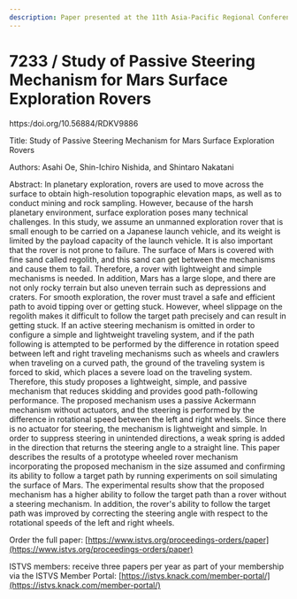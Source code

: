 ```yaml
---
description: Paper presented at the 11th Asia-Pacific Regional Conference of the ISTVS
---
```


# 7233 / Study of Passive Steering Mechanism for Mars Surface Exploration Rovers

https:/doi.org/10.56884/RDKV9886

Title: Study of Passive Steering Mechanism for Mars Surface Exploration Rovers

Authors: Asahi Oe, Shin-Ichiro Nishida, and Shintaro Nakatani

Abstract: In planetary exploration, rovers are used to move across the surface to obtain high-resolution topographic elevation maps, as well as to conduct mining and rock sampling. However, because of the harsh planetary environment, surface exploration poses many technical challenges. In this study, we assume an unmanned exploration rover that is small enough to be carried on a Japanese launch vehicle, and its weight is limited by the payload capacity of the launch vehicle. It is also important that the rover is not prone to failure. The surface of Mars is covered with fine sand called regolith, and this sand can get between the mechanisms and cause them to fail. Therefore, a rover with lightweight and simple mechanisms is needed. In addition, Mars has a large slope, and there are not only rocky terrain but also uneven terrain such as depressions and craters. For smooth exploration, the rover must travel a safe and efficient path to avoid tipping over or getting stuck. However, wheel slippage on the regolith makes it difficult to follow the target path precisely and can result in getting stuck. If an active steering mechanism is omitted in order to configure a simple and lightweight traveling system, and if the path following is attempted to be performed by the difference in rotation speed between left and right traveling mechanisms such as wheels and crawlers when traveling on a curved path, the ground of the traveling system is forced to skid, which places a severe load on the traveling system. Therefore, this study proposes a lightweight, simple, and passive mechanism that reduces skidding and provides good path-following performance. The proposed mechanism uses a passive Ackermann mechanism without actuators, and the steering is performed by the difference in rotational speed between the left and right wheels. Since there is no actuator for steering, the mechanism is lightweight and simple. In order to suppress steering in unintended directions, a weak spring is added in the direction that returns the steering angle to a straight line. This paper describes the results of a prototype wheeled rover mechanism incorporating the proposed mechanism in the size assumed and confirming its ability to follow a target path by running experiments on soil simulating the surface of Mars. The experimental results show that the proposed mechanism has a higher ability to follow the target path than a rover without a steering mechanism. In addition, the rover's ability to follow the target path was improved by correcting the steering angle with respect to the rotational speeds of the left and right wheels.

Order the full paper: [https://www.istvs.org/proceedings-orders/paper](https://www.istvs.org/proceedings-orders/paper)

ISTVS members: receive three papers per year as part of your membership via the ISTVS Member Portal: [https://istvs.knack.com/member-portal/](https://istvs.knack.com/member-portal/)

